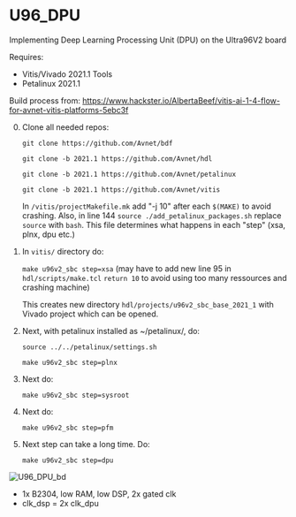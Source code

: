 # U96_DPU
Implementing Deep Learning Processing Unit (DPU) on the Ultra96V2 board

Requires:
- Vitis/Vivado 2021.1 Tools
- Petalinux 2021.1

Build process from: https://www.hackster.io/AlbertaBeef/vitis-ai-1-4-flow-for-avnet-vitis-platforms-5ebc3f

0. Clone all needed repos:

    ``git clone https://github.com/Avnet/bdf``

    ``git clone -b 2021.1 https://github.com/Avnet/hdl``

    ``git clone -b 2021.1 https://github.com/Avnet/petalinux``

    ``git clone -b 2021.1 https://github.com/Avnet/vitis``

      In ``/vitis/projectMakefile.mk`` add "-j 10" after each ``$(MAKE)`` to avoid crashing. Also, in line 144 ``source ./add_petalinux_packages.sh`` replace ``source`` with ``bash``. This file determines what happens in each "step" (xsa, plnx, dpu etc.)
  
1. In ``vitis/`` directory do:

    ``make u96v2_sbc step=xsa`` (may have to add new line 95 in ``hdl/scripts/make.tcl`` ``return 10`` to avoid using too many ressources and crashing machine)

    This creates new directory ``hdl/projects/u96v2_sbc_base_2021_1`` with Vivado project which can be opened.
  
2. Next, with petalinux installed as ~/petalinux/, do:
  
    ``source ../../petalinux/settings.sh``
  
    ``make u96v2_sbc step=plnx``
  
3. Next do:
  
    ``make u96v2_sbc step=sysroot``
  
4. Next do:
  
    ``make u96v2_sbc step=pfm``
  
5. Next step can take a long time. Do:

    ``make u96v2_sbc step=dpu``
    
    
  ![U96_DPU_bd](https://user-images.githubusercontent.com/76950970/144861958-008cc288-02f6-42e5-bd8f-6c4c4167f6ed.png)

- 1x B2304, low RAM, low DSP, 2x gated clk
- clk_dsp = 2x clk_dpu
